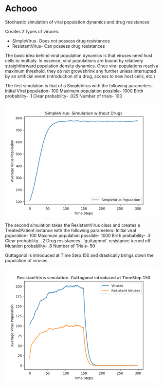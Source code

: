 # Achooo
Stochastic simulation of viral population dynamics and drug resistances

Creates 2 types of viruses:
  - SimpleVirus- Does not possess drug resistances
  - ResistantVirus- Can possess drug resistances

The basic idea behind viral population dynamics is that viruses need host cells to multiply. In essence, viral populations are bound by relatively straightforward population density dynamics. Once viral populations reach a maximum threshold, they do not grow/shrink any further unless interrupted by an artificial event (introduction of a drug, access to new host cells, etc.)

The first simulation is that of a SimpleVirus with the following parameters:
  Initial Viral population- 100
  Maximum population possible- 1000
  Birth probability- .1
  Clear probability- .025
  Number of trials- 100
  
<img src="images/SimpleVirus.png">
  
The second simulation takes the ResistantVirus class and creates a TreatedPatient instance with the following parameters:
  Initial viral population- 100
  Maximum population possible- 1000
  Birth probability- .3
  Clear probability- .2
  Drug resistances- 'guttagonol' resistance turned off
  Mutation probability- .8
  Number of Trials- 50
  
  Guttagonol is introduced at Time Step 150 and drastically brings down the population of viruses.
  
<img src="images/ResistantVirus.png">
